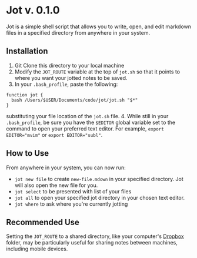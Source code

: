 # Jot v. 0.1.0

Jot is a simple shell script that allows you to write, open, and edit markdown files in a specified directory from anywhere in your system. 

## Installation

1. Git Clone this directory to your local machine 
2. Modify the `JOT_ROUTE` variable at the top of `jot.sh` so that it points to where you want your jotted notes to be saved.
3. In your `.bash_profile`, paste the following:
```
function jot { 
  bash /Users/$USER/Documents/code/jot/jot.sh "$*" 
}
```
substituting your file location of the `jot.sh` file. 
4. While still in your `.bash_profile`, be sure you have the `$EDITOR` global variable set to the command to open your preferred text editor. For example, `export EDITOR="mvim"` or `export EDITOR="subl"`.  

## How to Use

From anywhere in your system, you can now run: 

- `jot new file` to create `new-file.mdown` in your specified directory. Jot will also open the new file for you.
- `jot select` to be presented with list of your files
- `jot all` to open your specified jot directory in your chosen text editor. 
- `jot where` to ask where you're currently jotting

## Recommended Use

Setting the `JOT_ROUTE` to a shared directory, like your computer's [Dropbox](https://www.dropbox.com/) folder, may be particularly useful for sharing notes between machines, including mobile devices. 
